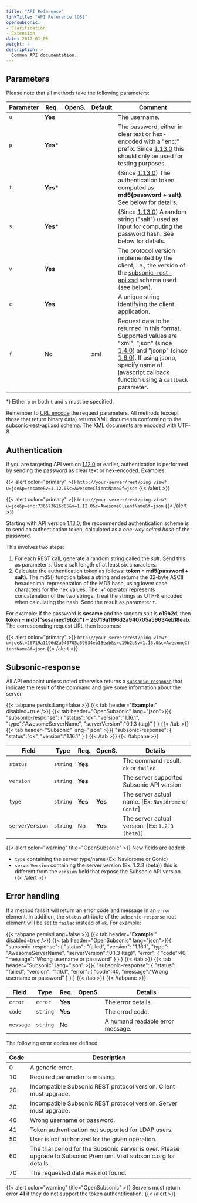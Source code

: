 ```yaml
---
title: "API Reference"
linkTitle: "API Reference [OS]"
opensubsonic:
- Clarification
- Extension
date: 2017-01-05
weight: 4
description: >
  Common API documentation.
---
```


## Parameters

Please note that all methods take the following parameters:

| Parameter | Req. | OpenS. | Default | Comment |
| --- | --- | --- | --- | --- |
| `u` | **Yes** |   |     | The username. |
| `p` | **Yes*** |   |     | The password, either in clear text or hex-encoded with a "enc:" prefix. Since [1.13.0](../subsonic-versions) this should only be used for testing purposes. |
| `t` | **Yes*** |   |    | (Since [1.13.0](../subsonic-versions)) The authentication token computed as **md5(password + salt)**. See below for details. |
| `s` | **Yes*** |   |     | (Since [1.13.0](../subsonic-versions)) A random string ("salt") used as input for computing the password hash. See below for details. |
| `v` | **Yes** |   |    | The protocol version implemented by the client, i.e., the version of the [subsonic-rest-api.xsd](../subsonic-versions) schema used (see below). |
| `c` | **Yes** |   |    | A unique string identifying the client application. |
| `f` | No  |   | xml | Request data to be returned in this format. Supported values are "xml", "json" (since [1.4.0](../subsonic-versions)) and "jsonp" (since [1.6.0](../subsonic-versions)). If using jsonp, specify name of javascript callback function using a `callback` parameter. |

*) Either `p` or both `t` and `s` must be specified.

Remember to [URL encode](http://www.w3schools.com/tags/ref_urlencode.asp) the request parameters. All methods (except those that return binary data) returns XML documents conforming to the [subsonic-rest-api.xsd](../subsonic-versions) schema. The XML documents are encoded with UTF-8.

## Authentication

If you are targeting API version [1.12.0](../subsonic-versions) or earlier, authentication is performed by sending the password as clear text or hex-encoded. Examples:

{{< alert color="primary" >}} `http://your-server/rest/ping.view?u=joe&p=sesame&v=1.12.0&c=AwesomeClientName&f=json` {{< /alert >}}

{{< alert color="primary" >}} `http://your-server/rest/ping.view?u=joe&p=enc:736573616d65&v=1.12.0&c=AwesomeClientName&f=json` {{< /alert >}}

Starting with API version [1.13.0](../subsonic-versions), the recommended authentication scheme is to send an authentication token, calculated as a *one-way salted hash* of the password.

This involves two steps:

1. For each REST call, generate a random string called the *salt*. Send this as parameter `s`.
    Use a salt length of at least six characters.
2. Calculate the authentication token as follows: **token = md5(password + salt)**. The md5() function takes a string and returns the 32-byte ASCII hexadecimal representation of the MD5 hash, using lower case characters for the hex values. The '+' operator represents concatenation of the two strings. Treat the strings as UTF-8 encoded when calculating the hash. Send the result as parameter `t`.

For example: if the password is **sesame** and the random salt is **c19b2d**, then **token = md5("sesamec19b2d") = 26719a1196d2a940705a59634eb18eab**. The corresponding request URL then becomes:

{{< alert color="primary" >}} `http://your-server/rest/ping.view?u=joe&t=26719a1196d2a940705a59634eb18eab&s=c19b2d&v=1.13.0&c=AwesomeClientName&f=json` {{< /alert >}}

## Subsonic-response

All API endpoint unless noted otherwise returns a [`subsonic-response`](../responses/subsonic-response) that indicate the result of the command and give some information about the server.

{{< tabpane persistLang=false >}}
{{< tab header="**Example**:" disabled=true />}}
{{< tab header="OpenSubsonic" lang="json">}}{
  "subsonic-response": {
    "status":"ok",
    "version":"1.16.1",
    "type":"AwesomeServerName",
    "serverVersion":"0.1.3 (tag)"
  }
}
{{< /tab >}}
{{< tab header="Subsonic" lang="json" >}}{
  "subsonic-response": {
    "status":"ok",
    "version":"1.16.1"
  }
}
{{< /tab >}}
{{< /tabpane >}}

| Field |  Type | Req. | OpenS. | Details |
| --- | --- | --- | --- | --- |
| `status` | `string` | **Yes** |     | The command result. `ok` or `failed` |
| `version` | `string` | **Yes** |     | The server supported Subsonic API version. |
| `type` | `string` | **Yes** | **Yes**    | The server actual name. [Ex: `Navidrome` or `Gonic`] |
| `serverVersion` | `string` | No | **Yes**    | The server actual version. [Ex: `1.2.3 (beta)`] |

{{< alert color="warning" title="OpenSubsonic" >}}
New fields are added:

- `type` containing the server type/name (Ex: Navidrome or Gonic)
- `serverVersion` containing the server version (Ex: 1.2.3 (beta)) this is different from the `version` field that expose the Subsonic API version.
{{< /alert >}}

## Error handling

If a method fails it will return an error code and message in an `error` element. In addition, the `status` attribute of the `subsonic-response` root element will be set to `failed` instead of `ok`. For example:

{{< tabpane persistLang=false >}}
{{< tab header="**Example**:" disabled=true />}}
{{< tab header="OpenSubsonic" lang="json">}}{
  "subsonic-response": {
    "status": "failed",
    "version": "1.16.1",
    "type": "AwesomeServerName",
    "serverVersion":"0.1.3 (tag)",
    "error": {
        "code":40,
        "message":"Wrong username or password"
    }
  }
}
{{< /tab >}}
{{< tab header="Subsonic" lang="json" >}}{
  "subsonic-response": {
    "status": "failed",
    "version": "1.16.1",
    "error": {
        "code":40,
        "message":"Wrong username or password"
    }
  }
}
{{< /tab >}}
{{< /tabpane >}}

| Field | Type | Req. | OpenS. | Details |
| --- | --- | --- | --- | --- |
| `error` | `error` | **Yes** |     | The error details. |
| `code` | `string` | **Yes** |     | The errod code. |
| `message` | `string` | No |    | A humand readable error message. |

The following error codes are defined:

| Code | Description |
| --- | --- |
| 0   | A generic error. |
| 10  | Required parameter is missing. |
| 20  | Incompatible Subsonic REST protocol version. Client must upgrade. |
| 30  | Incompatible Subsonic REST protocol version. Server must upgrade. |
| 40  | Wrong username or password. |
| 41  | Token authentication not supported for LDAP users. |
| 50  | User is not authorized for the given operation. |
| 60  | The trial period for the Subsonic server is over. Please upgrade to Subsonic Premium. Visit subsonic.org for details. |
| 70  | The requested data was not found. |

{{< alert color="warning" title="OpenSubsonic" >}}
Servers must return error **41** if they do not support the token authentification.
{{< /alert >}}
